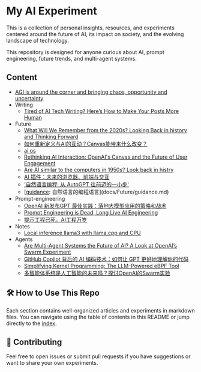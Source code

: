 # My AI Experiment

This is a collection of personal insights, resources, and experiments centered around the future of AI, its impact on society, and the evolving landscape of technology. 

This repository is designed for anyone curious about AI, prompt engineering, future trends, and multi-agent systems.

## Content

- [AGI is around the corner and bringing chaos, opportunity and uncertainty](docs/index.md)
- Writing
  - [Tired of AI Tech Writing? Here’s How to Make Your Posts More Human](docs/Writing/Feel-human.md)
- Future
  - [What Will We Remember from the 2020s? Looking Back in history and Thinking Forward](docs/Future/future-hostory.md)
  - [如何重新定义与AI的互动？Canvas能带来什么改变？](docs/Future/openai-canvas.zh.md)
  - [ai os](docs/Future/ai-os.md)
  - [Rethinking AI Interaction: OpenAI's Canvas and the Future of User Engagement](docs/Future/openai-canvas.md)
  - [Are AI similar to the computers in 1950s? Look back in histry](docs/Future/history.md)
  - [AI 插件：未来的浏览器、前端与交互](docs/Future/plugin.md)
  - ['自然语言编程: 从 AutoGPT 往前迈的一小步'](docs/Future/natual-language-program.md)
  - [[guidance](https://github.com/microsoft/guidance): 自然语言的编程语言](docs/Future/guidance.md)
- Prompt-engineering
  - [OpenAI 新发布GPT 最佳实践：落地大模型应用的策略和战术](docs/Prompt-engineering/gpt-best-practice.md)
  - [Prompt Engineering is Dead, Long Live AI Engineering](docs/Prompt-engineering/prompt-dead.md)
  - [提示工程已死，AI工程万岁](docs/Prompt-engineering/prompt-dead.zh.md)
- Notes
  - [Local inference llama3 with llama.cpp and CPU](docs/Notes/inference-locally.md)
- Agents
  - [Are Multi-Agent Systems the Future of AI? A Look at OpenAI’s Swarm Experiment](docs/Agents/swarm.md)
  - [GitHub Copilot 背后的 AI 编码技术：如何让 GPT 更好地理解你的代码](docs/Agents/copilot.md)
  - [Simplifying Kernel Programming: The LLM-Powered eBPF Tool](docs/Agents/kgent.md)
  - [多智能体系统是人工智能的未来吗？探讨OpenAI的Swarm实验](docs/Agents/swarm.zh.md)

## 🛠 **How to Use This Repo**

Each section contains well-organized articles and experiments in markdown files. You can navigate using the table of contents in this README or jump directly to the [index](docs/index.md).

## 🤝 **Contributing**

Feel free to open issues or submit pull requests if you have suggestions or want to share your own experiments.
